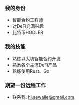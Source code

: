 ### 我的身份
- 智能合约工程师
- 对DeFi充满兴趣
- 比特币HODLER

### 我的技能
- 熟练以太坊智能合约开发
- 熟悉各个主流DeFi产品
- 熟练使用Rust、Go

### 期望一份远程工作
- 联系我: hi.aewalle@gmail.com

